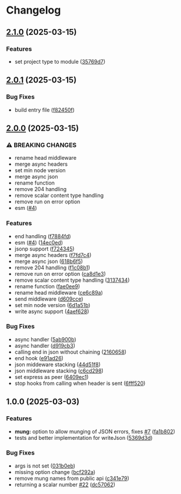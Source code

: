 # Changelog

## [2.1.0](https://github.com/marklai1998/express-response-middleware/compare/v2.0.1...v2.1.0) (2025-03-15)


### Features

* set project type to module ([35769d7](https://github.com/marklai1998/express-response-middleware/commit/35769d740ab7d507d725ba1844516188319da759))

## [2.0.1](https://github.com/marklai1998/express-response-middleware/compare/v2.0.0...v2.0.1) (2025-03-15)


### Bug Fixes

* build entry file ([f82450f](https://github.com/marklai1998/express-response-middleware/commit/f82450fa402ced9307bd31192ca34cfbcb9dc4a3))

## [2.0.0](https://github.com/marklai1998/express-response-middleware/compare/v1.0.0...v2.0.0) (2025-03-15)


### ⚠ BREAKING CHANGES

* rename head middleware
* merge async headers
* set min node version
* merge async json
* rename function
* remove 204 handling
* remove scalar content type handling
* remove run on error option
* esm ([#4](https://github.com/marklai1998/express-response-middleware/issues/4))

### Features

* end handling ([f7884fd](https://github.com/marklai1998/express-response-middleware/commit/f7884fddbb6f986aa4f893cde0e8d6a1630b4cc8))
* esm ([#4](https://github.com/marklai1998/express-response-middleware/issues/4)) ([14ec0ed](https://github.com/marklai1998/express-response-middleware/commit/14ec0ed0f3792dedc6d3a9ae85b6c1f1dabb4cdf))
* jsonp support ([f724345](https://github.com/marklai1998/express-response-middleware/commit/f724345f3aa76c5b5631ace316fd283fecdb9933))
* merge async headers ([f7fd7c4](https://github.com/marklai1998/express-response-middleware/commit/f7fd7c4c75b57434b9eafbce18116edf94c7c36d))
* merge async json ([618b6f5](https://github.com/marklai1998/express-response-middleware/commit/618b6f5f0ba4d12b355583c5b99ff1b1ed9bec59))
* remove 204 handling ([f1c08b1](https://github.com/marklai1998/express-response-middleware/commit/f1c08b17c9f24fd7480e247508db9e7e9c0d7a96))
* remove run on error option ([ca8d1e3](https://github.com/marklai1998/express-response-middleware/commit/ca8d1e37ad25b346b7b17eeae6a193d4afa265cc))
* remove scalar content type handling ([3137434](https://github.com/marklai1998/express-response-middleware/commit/3137434c3a261f78304a449f5d7a39365f581b2d))
* rename function ([fae0ee9](https://github.com/marklai1998/express-response-middleware/commit/fae0ee9dbbf7b22216c5980d633c5640cccfb536))
* rename head middleware ([ce6c89a](https://github.com/marklai1998/express-response-middleware/commit/ce6c89a1faa234bde62315f0f9d8c364d0d0098d))
* send middleware ([d609cce](https://github.com/marklai1998/express-response-middleware/commit/d609ccee1bfd789ba75cbea6c8f09cfbb533a892))
* set min node version ([6d1a51b](https://github.com/marklai1998/express-response-middleware/commit/6d1a51b313e27095b88fbf8f3609fd518e489a5a))
* write async support ([4aef628](https://github.com/marklai1998/express-response-middleware/commit/4aef628b5e2f48efe2e4f6579841769a207767b8))


### Bug Fixes

* async handler ([5ab900b](https://github.com/marklai1998/express-response-middleware/commit/5ab900b80a3d612cf74d5be2f215473e9ee6a327))
* async handler ([d919cb3](https://github.com/marklai1998/express-response-middleware/commit/d919cb36aea38f58e9691a9b9879797ada6fd1b4))
* calling end in json without chaining ([2160658](https://github.com/marklai1998/express-response-middleware/commit/216065829dd1d95593bc188086050c3121912468))
* end hook ([e91ad26](https://github.com/marklai1998/express-response-middleware/commit/e91ad263eb828b00f1bdb0cf96fa091849125597))
* json middeware stacking ([44d51f8](https://github.com/marklai1998/express-response-middleware/commit/44d51f8782d3a112964e48c72ad92c4222ac476f))
* json middleware stacking ([c6cd298](https://github.com/marklai1998/express-response-middleware/commit/c6cd29836c0e86ab478004a573f321f648404251))
* set express as peer ([6409ec1](https://github.com/marklai1998/express-response-middleware/commit/6409ec12ce7ba90c187f9d56d0e6935625ebdaa7))
* stop hooks from calling when header is sent ([6fff520](https://github.com/marklai1998/express-response-middleware/commit/6fff520355b82d3fe2137919c86f6c2b32ae534b))

## 1.0.0 (2025-03-03)


### Features

* **mung:** option to allow munging of JSON errors, fixes [#7](https://github.com/marklai1998/express-response-middleware/issues/7) ([fa1b802](https://github.com/marklai1998/express-response-middleware/commit/fa1b8025aa2267d256e90d4143de3ea6e8a85a03))
* tests and better implementation for writeJson ([5369d3d](https://github.com/marklai1998/express-response-middleware/commit/5369d3d02848ac3c5031c75f530eef64d226c822))


### Bug Fixes

* args is not set ([031b0eb](https://github.com/marklai1998/express-response-middleware/commit/031b0ebde37f999295e7d2fa543933af13d5c27d))
* missing option change ([bcf292a](https://github.com/marklai1998/express-response-middleware/commit/bcf292a7e00b328757ce88f60282080bbf1a499d))
* remove mung names from public api ([c341e79](https://github.com/marklai1998/express-response-middleware/commit/c341e799d8026c60d888ce193f2660e7e1d30e09))
* returning a scalar number [#22](https://github.com/marklai1998/express-response-middleware/issues/22) ([dc57062](https://github.com/marklai1998/express-response-middleware/commit/dc5706214b62643893361e33fdb07075f549d402))
